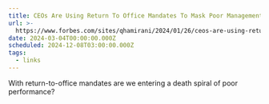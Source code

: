 ```yaml
---
title: CEOs Are Using Return To Office Mandates To Mask Poor Management
url: >-
  https://www.forbes.com/sites/qhamirani/2024/01/26/ceos-are-using-return-to-office-mandates-to-mask-poor-management/
date: 2024-03-04T00:00:00.000Z
scheduled: 2024-12-08T03:00:00.000Z
tags:
  - links
---
```


With return-to-office mandates are we entering a death spiral of poor performance?
